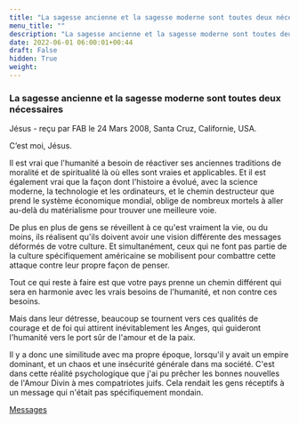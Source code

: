 ```yaml
---
title: "La sagesse ancienne et la sagesse moderne sont toutes deux nécessaires"
menu_title: ""
description: "La sagesse ancienne et la sagesse moderne sont toutes deux nécessaires"
date: 2022-06-01 06:00:01+00:44
draft: False
hidden: True
weight:
---
```

### La sagesse ancienne et la sagesse moderne sont toutes deux nécessaires

Jésus - reçu par FAB le 24 Mars 2008, Santa Cruz, Californie, USA.

C’est moi, Jésus.

Il est vrai que l'humanité a besoin de réactiver ses anciennes traditions de moralité et de spiritualité là où elles sont vraies et applicables. Et il est également vrai que la façon dont l'histoire a évolué, avec la science moderne, la technologie et les ordinateurs, et le chemin destructeur que prend le système économique mondial, oblige de nombreux mortels à aller au-delà du matérialisme pour trouver une meilleure voie.

De plus en plus de gens se réveillent à ce qu'est vraiment la vie, ou du moins, ils réalisent qu'ils doivent avoir une vision différente des messages déformés de votre culture. Et simultanément, ceux qui ne font pas partie de la culture spécifiquement américaine se mobilisent pour combattre cette attaque contre leur propre façon de penser.

Tout ce qui reste à faire est que votre pays prenne un chemin différent qui sera en harmonie avec les vrais besoins de l'humanité, et non contre ces besoins.

Mais dans leur détresse, beaucoup se tournent vers ces qualités de courage et de foi qui attirent inévitablement les Anges, qui guideront l'humanité vers le port sûr de l'amour et de la paix.

Il y a donc une similitude avec ma propre époque, lorsqu'il y avait un empire dominant, et un chaos et une insécurité générale dans ma société. C'est dans cette réalité psychologique que j'ai pu prêcher les bonnes nouvelles de l'Amour Divin à mes compatriotes juifs. Cela rendait les gens réceptifs à un message qui n'était pas spécifiquement mondain.

[Messages](/fr-contemporary-messages/fr-contemporary-messages-by-date-order/fr-contemporary-messages-2008)